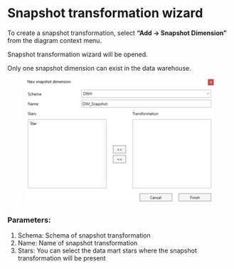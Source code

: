 # Snapshot transformation wizard

To create a snapshot transformation, select **“Add -> Snapshot Dimension”** from the diagram context menu.

Snapshot transformation wizard will be opened.&#x20;

Only one snapshot dimension can exist in the data warehouse.

<figure><img src="../../.gitbook/assets/image (38).png" alt=""><figcaption></figcaption></figure>

### Parameters:&#x20;

1. Schema: Schema of snapshot transformation&#x20;
2. Name: Name of snapshot transformation&#x20;
3. Stars: You can select the data mart stars where the snapshot transformation will be present
